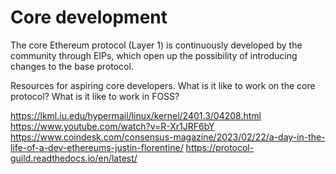 # Core development 
The core Ethereum protocol (Layer 1) is continuously developed by the community through EIPs, which open up the possibility of introducing changes to the base protocol.

Resources for aspiring core developers. 
What is it like to work on the core protocol? 
What is it like to work in FOSS?

https://lkml.iu.edu/hypermail/linux/kernel/2401.3/04208.html
https://www.youtube.com/watch?v=R-Xr1JRF6bY
https://www.coindesk.com/consensus-magazine/2023/02/22/a-day-in-the-life-of-a-dev-ethereums-justin-florentine/
https://protocol-guild.readthedocs.io/en/latest/
